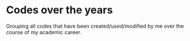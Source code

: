 # Codes over the years
Grouping all codes that have been created/used/modified by me over the course of my academic career.
